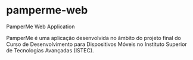 # pamperme-web
PamperMe Web Application

PamperMe é uma aplicação desenvolvida no âmbito do projeto final do Curso de Desenvolvimento para Dispositivos Móveis no Instituto Superior de Tecnologias Avançadas (ISTEC).
